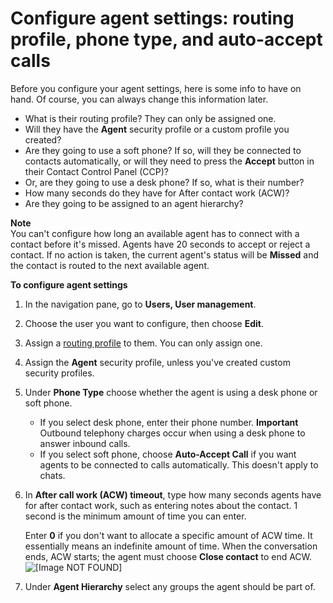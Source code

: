# Configure agent settings: routing profile, phone type, and auto\-accept calls<a name="configure-agents"></a>

Before you configure your agent settings, here is some info to have on hand\. Of course, you can always change this information later\. 
+ What is their routing profile? They can only be assigned one\. 
+ Will they have the **Agent** security profile or a custom profile you created? 
+ Are they going to use a soft phone? If so, will they be connected to contacts automatically, or will they need to press the **Accept** button in their Contact Control Panel \(CCP\)?
+ Or, are they going to use a desk phone? If so, what is their number?
+ How many seconds do they have for After contact work \(ACW\)?
+ Are they going to be assigned to an agent hierarchy?

**Note**  
You can't configure how long an available agent has to connect with a contact before it's missed\. Agents have 20 seconds to accept or reject a contact\. If no action is taken, the current agent's status will be **Missed** and the contact is routed to the next available agent\.

**To configure agent settings**

1. In the navigation pane, go to **Users, User management**\.

1. Choose the user you want to configure, then choose **Edit**\.

1. Assign a [routing profile](routing-profiles.md) to them\. You can only assign one\.

1. Assign the **Agent** security profile, unless you've created custom security profiles\.

1. Under **Phone Type** choose whether the agent is using a desk phone or soft phone\. 
   + If you select desk phone, enter their phone number\.
**Important**  
Outbound telephony charges occur when using a desk phone to answer inbound calls\.
   + If you select soft phone, choose **Auto\-Accept Call** if you want agents to be connected to calls automatically\. This doesn't apply to chats\. 

1. In **After call work \(ACW\) timeout**, type how many seconds agents have for after contact work, such as entering notes about the contact\. 1 second is the minimum amount of time you can enter\.

   Enter **0** if you don't want to allocate a specific amount of ACW time\. It essentially means an indefinite amount of time\. When the conversation ends, ACW starts; the agent must choose **Close contact** to end ACW\.  
![\[Image NOT FOUND\]](http://docs.aws.amazon.com/connect/latest/adminguide/images/acw-timeout.png)

1. Under **Agent Hierarchy** select any groups the agent should be part of\.